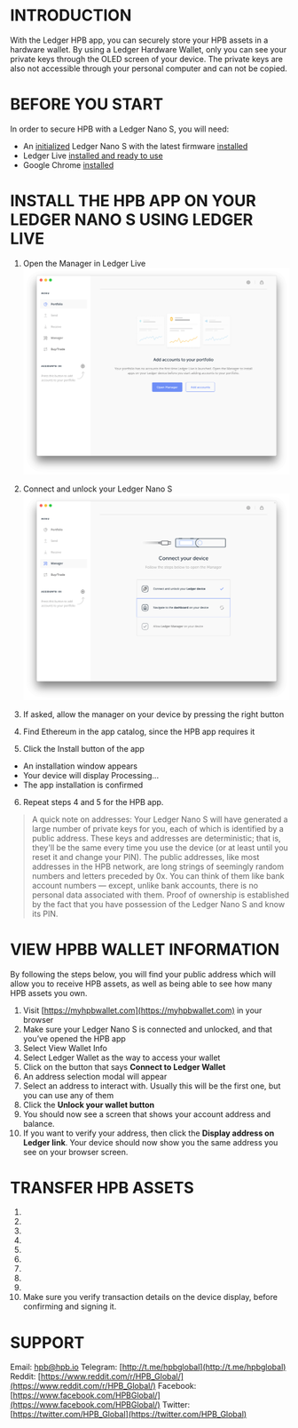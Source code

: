 # INTRODUCTION
With the Ledger HPB app, you can securely store your HPB assets in a hardware wallet. By using a Ledger Hardware Wallet, only you can see your private keys through the OLED screen of your device. The private keys are also not accessible through your personal computer and can not be copied.

# BEFORE YOU START
In order to secure HPB with a Ledger Nano S, you will need:

* An [initialized](https://support.ledgerwallet.com/hc/en-us/articles/360000613793) Ledger Nano S with the latest firmware [installed](https://support.ledgerwallet.com/hc/en-us/articles/360002731113)
* Ledger Live [installed and ready to use](https://support.ledgerwallet.com/hc/en-us/articles/360006395233)
* Google Chrome [installed](https://www.google.com/chrome/)


# INSTALL THE HPB APP ON YOUR LEDGER NANO S USING LEDGER LIVE
1. Open the Manager in Ledger Live 
![alt text](https://github.com/Nicemanss/ledger-doc/blob/master/images/open-manager.png "Ledger Live Manager")

2. Connect and unlock your Ledger Nano S 
![alt text](https://github.com/Nicemanss/ledger-doc/blob/master/images/connect-device.png "Connect Device")

3. If asked, allow the manager on your device by pressing the right button
4. Find Ethereum in the app catalog, since the HPB app requires it
5. Click the Install button of the app
* An installation window appears
* Your device will display Processing...
* The app installation is confirmed
6. Repeat steps 4 and 5 for the HPB app.

> A quick note on addresses: Your Ledger Nano S will have generated a large number of private keys for you, each of which is identified by a public address. These keys and addresses are deterministic; that is, they'll be the same every time you use the device (or at least until you reset it and change your PIN). The public addresses, like most addresses in the HPB network, are long strings of seemingly random numbers and letters preceded by 0x. You can think of them like bank account numbers — except, unlike bank accounts, there is no personal data associated with them. Proof of ownership is established by the fact that you have possession of the Ledger Nano S and know its PIN.

# VIEW HPBB WALLET INFORMATION
By following the steps below, you will find your public address which will allow you to receive HPB assets, as well as being able to see how many HPB assets you own.
1. Visit [https://myhpbwallet.com](https://myhpbwallet.com) in your browser
2. Make sure your Ledger Nano S is connected and unlocked, and that you’ve opened the HPB app
3. Select View Wallet Info
4. Select Ledger Wallet as the way to access your wallet
5. Click on the button that says **Connect to Ledger Wallet**
6. An address selection modal will appear
7. Select an address to interact with. Usually this will be the first one, but you can use any of them
8. Click the **Unlock your wallet button**
9. You should now see a screen that shows your account address and balance.
10. If you want to verify your address, then click the **Display address on Ledger link**. Your device should now show you the same address you see on your browser screen.

# TRANSFER HPB ASSETS
1.
2. 
3. 
4. 
5. 
6. 
7. 
8. 
9. 
10. Make sure you verify transaction details on the device display, before confirming and signing it.


# SUPPORT
Email: [hpb@hpb.io](mailto:hpb@hpb.io)
Telegram: [http://t.me/hpbglobal](http://t.me/hpbglobal)
Reddit: [https://www.reddit.com/r/HPB_Global/](https://www.reddit.com/r/HPB_Global/)
Facebook: [https://www.facebook.com/HPBGlobal/](https://www.facebook.com/HPBGlobal/)
Twitter: [https://twitter.com/HPB_Global](https://twitter.com/HPB_Global)
